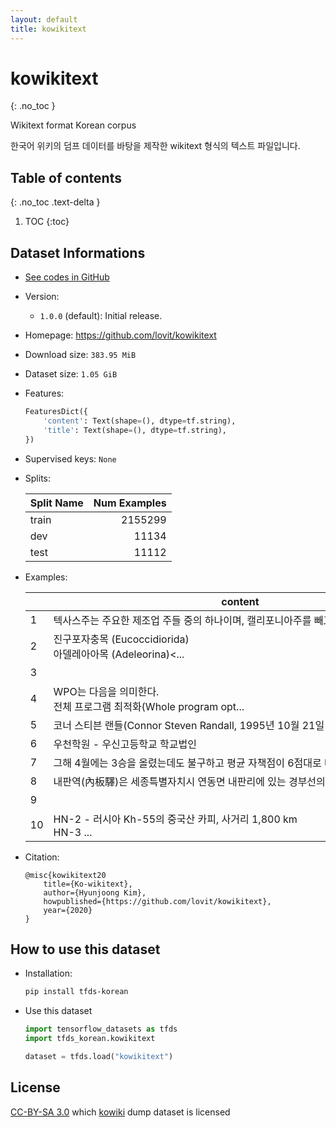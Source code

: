 ```yaml
---
layout: default
title: kowikitext
---
```


# kowikitext
{: .no_toc }

Wikitext format Korean corpus

한국어 위키의 덤프 데이터를 바탕을 제작한 wikitext 형식의 텍스트 파일입니다.

## Table of contents
{: .no_toc .text-delta }

1. TOC
{:toc}

## Dataset Informations

* [See codes in GitHub](https://github.com/jeongukjae/tfds-korean/blob/main/tfds_korean/kowikitext/kowikitext.py)
* Version:
  * `1.0.0` (default): Initial release.
* Homepage: <https://github.com/lovit/kowikitext>
* Download size: `383.95 MiB`
* Dataset size: `1.05 GiB`
* Features:

  ```python
  FeaturesDict({
      'content': Text(shape=(), dtype=tf.string),
      'title': Text(shape=(), dtype=tf.string),
  })
  ```

* Supervised keys: `None`
* Splits:

  | Split Name | Num Examples        |
  |------------|--------------------:|
  |train  |2155299|
  |dev  |11134|
  |test  |11112|

* Examples:

  | |content|title|
  |---|---|---|
  |1|텍사스주는 주요한 제조업 주들 중의 하나이며, 캘리포니아주를 빼고 여러 주보다 더 많...|= = = 제조업  = = =|
  |2|진구포자충목 (Eucoccidiorida)<br>아델레아아목 (Adeleorina)<...|= = 하위 분류  = =|
  |3||= 분류:가나의 업종별 기업 =|
  |4|WPO는 다음을 의미한다.<br>전체 프로그램 최적화(Whole program opt...|= WPO =|
  |5|코너 스티븐 랜들(Connor Steven Randall, 1995년 10월 21일 ...|= 코너 랜들 =|
  |6|우천학원 - 우신고등학교 학교법인|= = 하이트진로 관계 계열사  = =|
  |7|그해 4월에는 3승을 올렸는데도 불구하고 평균 자책점이 6점대로 나올 정도의 안정감이...|= = = = 2014년  = = = =|
  |8|내판역(內板驛)은 세종특별자치시 연동면 내판리에 있는 경부선의 철도역이다. 현재는 모...|= 내판역 =|
  |9||= 분류:미평가 품질 힙합 문서 =|
  |10|HN-2 - 러시아 Kh-55의 중국산 카피, 사거리 1,800 km<br>HN-3 ...|= = 더 보기  = =|

* Citation:

  ```text
  @misc{kowikitext20
      title={Ko-wikitext},
      author={Hyunjoong Kim},
      howpublished={https://github.com/lovit/kowikitext},
      year={2020}
  }
  ```

## How to use this dataset

* Installation:

  ```sh
  pip install tfds-korean
  ```

* Use this dataset

  ```python
  import tensorflow_datasets as tfds
  import tfds_korean.kowikitext

  dataset = tfds.load("kowikitext")
  ```

## License

[CC-BY-SA 3.0](https://www.creativecommons.org/licenses/by-sa/3.0/) which [kowiki](https://ko.wikipedia.org/wiki/%EC%9C%84%ED%82%A4%EB%B0%B1%EA%B3%BC:%EC%A0%80%EC%9E%91%EA%B6%8C) dump dataset is licensed

<style> td {white-space: nowrap;} </style>
